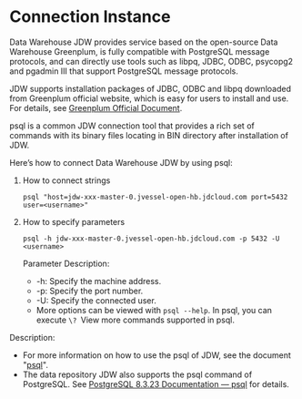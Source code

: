 # Connection Instance

Data Warehouse JDW provides service based on the open-source Data Warehouse Greenplum, is fully compatible with PostgreSQL message protocols, and can directly use tools such as libpq, JDBC, ODBC, psycopg2 and pgadmin III that support PostgreSQL message protocols.

JDW supports installation packages of JDBC, ODBC and libpq downloaded from Greenplum official website, which is easy for users to install and use. For details, see [Greenplum Official Document](http://gpdb.docs.pivotal.io/4380/client_tool_guides/drivers/unix/unix_connect.html).

psql is a common JDW connection tool that provides a rich set of commands with its binary files locating in BIN directory after installation of JDW.

Here’s how to connect Data Warehouse JDW by using psql:

1. How to connect strings

   ```
   psql "host=jdw-xxx-master-0.jvessel-open-hb.jdcloud.com port=5432 user=<username>" 
   ```

2. How to specify parameters

   ```
   psql -h jdw-xxx-master-0.jvessel-open-hb.jdcloud.com -p 5432 -U <username>
   ```

   Parameter Description:

   - -h: Specify the machine address.
   - -p: Specify the port number.
   - -U: Specify the connected user.
   - More options can be viewed with `psql --help`. In psql, you can execute `\? `View more commands supported in psql.

Description:

- For more information on how to use the psql of JDW, see the document "[psql](http://gpdb.docs.pivotal.io/4340/client_tool_guides/client/unix/psql.html)".
- The data repository JDW also supports the psql command of PostgreSQL. See [PostgreSQL 8.3.23 Documentation — psql](https://www.postgresql.org/docs/8.3/static/app-psql.html) for details.

